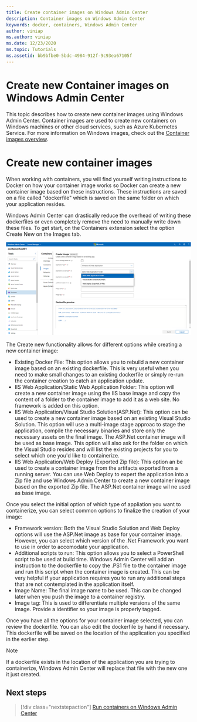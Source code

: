 ```yaml
---
title: Create container images on Windows Admin Center
description: Container images on Windows Admin Center
keywords: docker, containers, Windows Admin Center
author: viniap
ms.author: viniap
ms.date: 12/23/2020
ms.topic: Tutorials
ms.assetid: bb9bfbe0-5bdc-4984-912f-9c93ea67105f
---
```

# Create new Container images on Windows Admin Center

This topic describes how to create new container images using Windows Admin Center. Container images are used to create new containers on Windows machines or other cloud services, such as Azure Kubernetes Service. For more information on Windows images, check out the [Container images overview](https://docs.microsoft.com/en-us/virtualization/windowscontainers/about/#container-images).

# Create new container images

When working with containers, you will find yourself writing instructions to Docker on how your container image works so Docker can create a new container image based on these instructions. These instructions are saved on a file called "dockerfile" which is saved on the same folder on which your application resides. 

Windows Admin Center can drastically reduce the overhead of writing these dockerfiles or even completely remove the need to manually write down these files. To get start, on the Containers extension select the option Create New on the Images tab.

![WAC-CreateNewContainer](./media/WAC-CreateNew.png)

The Create new functionality allows for different options while creating a new container image:

- Existing Docker File: This option allows you to rebuild a new container image based on an existing dockerfile. This is very useful when you need to make small changes to an existing dockerfile or simply re-run the container creation to catch an application update.
- IIS Web Application/Static Web Application Folder: This option will create a new container image using the IIS base image and copy the content of a folder to the container image to add it as a web site. No framework is added on this option.
- IIS Web Application/Visual Studio Solution(ASP.Net): This option can be used to create a new container image based on an existing Visual Studio Solution. This option will use a multi-image stage approac to stage the application, compile the necessary binaries and store only the necessary assets on the final image. The ASP.Net container image will be used as base image. This option will also ask for the folder on which the Visual Studio resides and will list the existing projects for you to select which one you'd like to containerize.
- IIS Web Application/Web Deploy (Exported Zip file): This option an be used to create a container image from the artifacts exported from a running server. You can use Web Deploy to expert the application into a Zip file and use Windows Admin Center to create a new container image based on the exported Zip file. The ASP.Net container image wil ne used as base image.

Once you select the initial option of which type of appliation you want to containerize, you can select common options to finalize the creation of your image:

- Framework version: Both the Visual Studio Solution and Web Deploy options will use the ASP.Net image as base for your container image. However, you can select which version of the .Net Framework you want to use in order to accomodate your application.
- Additional scripts to run: This option allows you to select a PowerShell script to be used at build time. Windows Admin Center will add an instruction to the dockerfile to copy the .PS1 file to the container image and run this script when the container image is created. This can be very helpful if your application requires you to run any additional steps that are not contemplated in the application itself.
- Image Name: The final image name to be used. This can be changed later when you push the image to a container registry.
- Image tag: This is used to differentiate multiple versions of the same image. Provide a identifier so your image is properly tagged.

Once you have all the options for your container image selected, you can review the dockerfile. You can also edit the dockerfile by hand if necessary. This dockerfile will be saved on the location of the application you specified in the earlier step. 

>[!Note]
>If a dockerfile exists in the location of the application you are trying to containerize, Windows Admin Center will replace that file with the new one it just created.

## Next steps

> [!div class="nextstepaction"]
> [Run containers on Windows Admin Center](./WAC-Containers.md)
